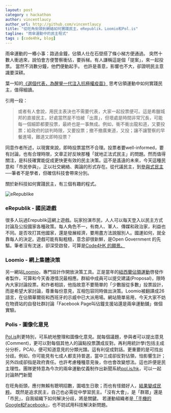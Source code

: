 ```yaml
---
layout: post
category : hackathon
author: vincentlaucy
author_url: http://github.com/vincentlaucy
title: "從旺角街頭到網絡如何實踐民主，eRepublik，Loomio和Pol.is"
tagline: "雨傘運動中的民主程式"
tags : [code4hk, blog]
---
```



雨傘運動的一樁小事：路過金鐘，佔領人仕在石壆搭了條小梯方便通過。
突然十數人衝過來，說怕會方便警察衝佔，要拆梯。有人謙稱這是個「提案」，來一起投票。
當然不消數分鐘，他們便動起手。
也許是善意，影響也不大，卻證明民主意識要深耕。


葉一知的[《選個代表，為醒覺一代注入抗極權疫苗》](http://www.inmediahk.net/node/1026783)
思考佔領運動中如何實踐民主，值得細讀。

引用一段：
>或者有人會說，用民主表決也不需要代表，大家一起投票便可。這是希臘城邦的直接民主，好處當然是不怕被「出賣」，但壞處是時間非常冗長，可能每一個細節都要投票，最終也是一事無成。例如，衝不衝出龍和道，又要投票；給政府的談判時限，又要投票；撤不撤廣東道，又投；讓不讓警察的早餐進場，難道又即時投票？

同意作者所述，以現實來說，即時投票當然不合理。投票者要well-informed，要有討論，也有合理時限，文章正好反映那種「就地正法式民主」的問題。然而值得關注，是科技確實能促成更快更有效的民主決策。這不是遙遠的未來，今天這種民意和「市民參與」，正以社交網絡、輿論的形式存在。從代議民主，到[參與式民主](https://en.wikipedia.org/wiki/Participatory_democracy)──筆者不是學者，但確信科技會帶來分別。 

關於新科技如何實踐民主，有三個有趣的程式。

![eRepublike](https://cloud.githubusercontent.com/assets/1883877/4558962/2f53da00-4ee6-11e4-8058-c6d4ea55c8aa.png)

### eRepublik - 國民遊戲
很多人玩過Erepublik這網上遊戲。玩家扮演市民，人人可以每天登入以民主方式討論及公投國家各種政策。每人角色不一，有商人、軍人、傳媒和政治家，利益也不同。是否攻打其他國家，還是發展經濟，要用盡方法說服別人。國運如何，就全靠每人的決定。遊戲可能有點粗糙，意念卻很新鮮，是Open Government 的先驅。筆者沒有沈迷，卻深受啟發，可算是[Code4HK 的願景。](http://www.pentoy.hk/%E7%A4%BE%E6%9C%83/c352/2014/06/17/code-hong-kong%EF%BC%9A%E7%94%A8%E7%A8%8B%E5%BC%8F%E6%94%B9%E8%AE%8A%E9%A6%99%E6%B8%AF/)

### Loomio - 網上集體決策
另一網站[Loomio](https://www.loomio.org/)，專門設計作開放決策工具。正是當年的[紐西蘭佔領運動](https://en.wikipedia.org/wiki/Occupy_protests_in_New_Zealand)啓發作者製作，可算和今天香港情況最相應。群組中成員可以提交建議(Proposal)，限時內大家討論投票。和作者相談，他指故意不要簡單的「少數服從多數」投票設計，而是希望大家討論，尊重每份意見，互相包容同時做出決策。Loomio被翻譯成26語言，在佔領華爾街和西班牙的示威中已大派用場。網站簡單易用，今天大家不妨在物資站的自發社群討論「Facebook Page叫佔鐘支援站還是兩傘運動舖」做個實驗。

### Polis - 圖像化意見
[Pol.is](http://pol.is)則更特別，可系統地整理和圖像化意見。就每個議題，參與者可以提出意見(Comment)，更可以對每個其他人的論點投票讚成反對。再利用統計學(包括主成分分析，PCA)，便可知道意見的分類光譜。這有利促成對話。更重要的是可找出分歧。例如，你可能見有七成人都支持普選，當中三成卻反對佔領，怕影響生計；另外四成卻指是政府責任。也許考慮種種意見後，你也會改變想法。這也許便是民主理性。團隊更特意為今次的兩傘運動仗義制作出新聞系統[pol.is/hk](http://blog.code4.hk/tutorial/2014/10/07/pol-is-hk-tutorial/)，可以一起討論熱門新聞


在旺角街頭，應付無賴有聰明招數，圍唱生日歌；而也有怪錯好人，[結果變成民粹](https://www.youtube.com/watch?v=RubSzEsyFi0&feature=youtu.be)。
既然是追求民主，自己也必需從中學習民主。「沒有大會」，是「群眾」還是「市民」，自我組織下如何解決分歧，將是關鍵。 若運動組織者是[「手機的Google和Facebook」](http://hk.apple.nextmedia.com/realtime/supplement/20141002/52971271?top=4h)，也不妨試用科技解決新問題。
